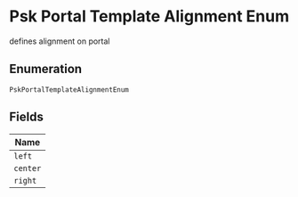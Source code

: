 
# Psk Portal Template Alignment Enum

defines alignment on portal

## Enumeration

`PskPortalTemplateAlignmentEnum`

## Fields

| Name |
|  --- |
| `left` |
| `center` |
| `right` |

